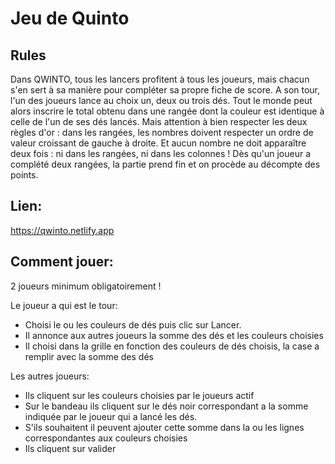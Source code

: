 # Jeu de Quinto

## Rules
Dans QWINTO, tous les lancers profitent à tous les joueurs, mais chacun s'en sert à sa manière pour compléter sa propre fiche de score. 
A son tour, l'un des joueurs lance au choix un, deux ou trois dés. 
Tout le monde peut alors inscrire le total obtenu dans une rangée dont la couleur est identique à celle de l'un de ses dés lancés. 
Mais attention à bien respecter les deux règles d'or : dans les rangées, les nombres doivent respecter un ordre de valeur croissant de gauche à droite. 
Et aucun nombre ne doit apparaître deux fois : ni dans les rangées, ni dans les colonnes ! 
Dès qu'un joueur a complété deux rangées, la partie prend fin et on procède au décompte des points.

## Lien: 
https://qwinto.netlify.app

## Comment jouer:

2 joueurs minimum obligatoirement !

Le joueur a qui est le tour:
- Choisi le ou les couleurs de dés puis clic sur Lancer.
- Il annonce aux autres joueurs la somme des dés et les couleurs choisies
- Il choisi dans la grille en fonction des couleurs de dés choisis, la case a remplir avec la somme des dés

Les autres joueurs:
- Ils cliquent sur les couleurs choisies par le joueurs actif
- Sur le bandeau ils cliquent sur le dés noir correspondant a la somme indiquée par le joueur qui a lancé les dés.
- S'ils souhaitent il peuvent ajouter cette somme dans la ou les lignes correspondantes aux couleurs choisies
- Ils cliquent sur valider
